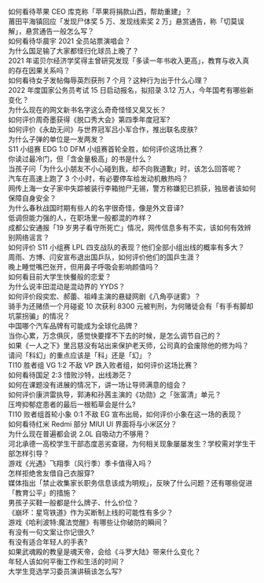 如何看待苹果 CEO 库克称「苹果将捐款山西，帮助重建」？  
莆田平海镇回应「发现尸体奖 5 万、发现线索奖 2 万」悬赏通告，称「切莫误解」，悬赏通告一般怎么写？  
如何看待华晨宇 2021 全员站票演唱会？  
为什么国足输了大家都怪归化球员上晚了？  
2021 年诺贝尔经济学奖得主曾研究发现「多读一年书收入更高」，教育与收入真的存在因果关系吗？  
如何看待女子发帖侮辱英烈获刑 7 个月？这种行为出于什么心理？  
2022 年度国家公务员考试 15 日启动报名，拟招录 3.12 万人，今年国考有哪些新变化？  
为什么现在的网文新书名字这么奇奇怪怪又臭又长？  
如何评价周奇墨获得《脱口秀大会》第四季年度冠军?  
如何评价《永劫无间》与世界冠军吕小军合作，推出联名皮肤?  
为什么子弹的单位是一发两发？  
S11 小组赛 EDG 1:0 DFM 小组赛首轮全胜，如何评价这场比赛？  
你读过最冷门，但「含金量极高」的书是什么？  
当孩子问「为什么小朋友不小心碰到我，却不向我道歉」时，该怎么回答呢？  
汽车在高速上跑了 3 个小时，有必要停车给发动机散热吗？  
网传上海一女子家中失踪被装行李箱抛尸无锡，警方称嫌犯已抓获，独居者该如何保障自身安全？  
为什么春秋战国时期有些人的名字很奇怪，像是外文音译?  
低调但能力强的人，在职场里一般都混的咋样？  
成都公安通报「19 岁男子看守所死亡」情况，网传信息多有不实，该如何有效辨别网络谣言？  
如何评价 S11 小组赛 LPL 四支战队的表现？他们全部小组出线的概率有多大？  
周雨、方博、闫安宣布退出国乒队，如何评价他们的国乒生涯？  
晚上睡觉嘴巴张开，但用鼻子呼吸会影响颜值吗？  
如何看目前大学生快餐般的恋爱？  
为什么说丰田混动是混动界的 YYDS？  
如何评价段奕宏、郝蕾、祖峰主演的悬疑网剧《八角亭谜雾》？  
骑手为还赌债一个月碰瓷 10 次获利 8300 元被判刑，为何赌徒会有「有手有脚却坑蒙拐骗」的情况？  
中国哪个汽车品牌有可能成为全球化品牌？  
当你心累，万念俱灰，感觉快要撑不下去的时候，是怎么调节自己的？  
如果《一人之下》里吕慈没有站出来保护老天师，公司真的会废除他的修为吗？  
请问「科幻」的重点应该是「科」还是「幻」？  
TI10 胜者组 VG 1:2 不敌 VP 跌入败者组，如何评价这场比赛？  
如何看待国足 2:3 惜败沙特，出线渺茫？  
如何在课题没有进展的情况下，讲一场让导师满意的组会？  
如何评价康洪雷执导，郭涛和孙茜主演的《功勋》之「张富清」单元？  
压垮抑郁症患者的最后一根稻草会是什么?  
TI10 败者组首轮小象 0:1 不敌 EG 宣布出局，如何评价小象在这一场的表现？  
如何看待红米 Redmi 部分 MIUI UI 界面将与小米区分？  
为什么现在普遍都会说 2.0L 自吸动力不够用？  
河北承德一高校学生干部态度恶劣查寝，为何相关现象屡屡发生？学校需对学生干部怎样引导？  
游戏《光遇》飞翔季（风行季）季卡值得入吗？  
怎样拒绝舍友借自己衣服穿?  
媒体指出「禁止收集家长职务信息该成为明规」，反映了什么问题？还有哪些促进「教育公平」的措施？  
男孩子买鞋一般都是什么牌子、什么价位？  
《崩坏：星穹铁道》作为买断制上线的可能性有多少？  
游戏《哈利波特:魔法觉醒》有哪些让你破防的瞬间？  
有没有一句文案让你记很久?  
有没有适合年轻人的手表?  
如果武魂殿的教皇是魂天帝，会给《斗罗大陆》带来什么变化？  
年轻人该如何平衡工作和生活的时间？  
大学生竞选学习委员演讲稿该怎么写?  
